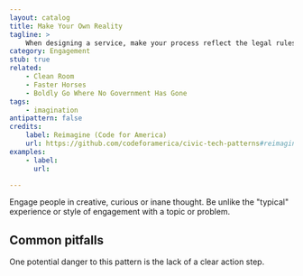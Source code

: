 ```yaml
---
layout: catalog
title: Make Your Own Reality
tagline: >
    When designing a service, make your process reflect the legal rules that you wish existed, instead of those that do. Reality will catch up.
category: Engagement
stub: true
related:
    - Clean Room
    - Faster Horses
    - Boldly Go Where No Government Has Gone
tags:
    - imagination 
antipattern: false 
credits:
    label: Reimagine (Code for America)
    url: https://github.com/codeforamerica/civic-tech-patterns#reimagine
examples:
    - label:
      url:

---
```


Engage people in creative, curious or inane thought. Be unlike the "typical" experience or style of engagement with a topic or problem.

## Common pitfalls

One potential danger to this pattern is the lack of a clear action step.
